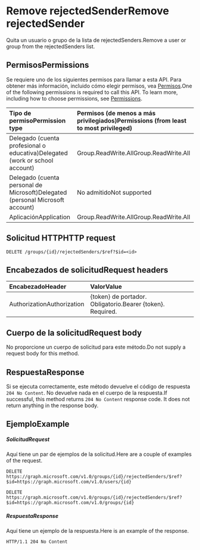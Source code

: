 # <a name="remove-rejectedsender"></a><span data-ttu-id="19009-101">Remove rejectedSender</span><span class="sxs-lookup"><span data-stu-id="19009-101">Remove rejectedSender</span></span>

<span data-ttu-id="19009-102">Quita un usuario o grupo de la lista de rejectedSenders.</span><span class="sxs-lookup"><span data-stu-id="19009-102">Remove a user or group from the rejectedSenders list.</span></span>

## <a name="permissions"></a><span data-ttu-id="19009-103">Permisos</span><span class="sxs-lookup"><span data-stu-id="19009-103">Permissions</span></span>

<span data-ttu-id="19009-p101">Se requiere uno de los siguientes permisos para llamar a esta API. Para obtener más información, incluido cómo elegir permisos, vea [Permisos](../../../concepts/permissions_reference.md).</span><span class="sxs-lookup"><span data-stu-id="19009-p101">One of the following permissions is required to call this API. To learn more, including how to choose permissions, see [Permissions](../../../concepts/permissions_reference.md).</span></span>

| <span data-ttu-id="19009-106">Tipo de permiso</span><span class="sxs-lookup"><span data-stu-id="19009-106">Permission type</span></span>                        | <span data-ttu-id="19009-107">Permisos (de menos a más privilegiados)</span><span class="sxs-lookup"><span data-stu-id="19009-107">Permissions (from least to most privileged)</span></span>  |
|:---------------------------------------|:-------------------------------------------- |
| <span data-ttu-id="19009-108">Delegado (cuenta profesional o educativa)</span><span class="sxs-lookup"><span data-stu-id="19009-108">Delegated (work or school account)</span></span>     | <span data-ttu-id="19009-109">Group.ReadWrite.All</span><span class="sxs-lookup"><span data-stu-id="19009-109">Group.ReadWrite.All</span></span>    
| <span data-ttu-id="19009-110">Delegado (cuenta personal de Microsoft)</span><span class="sxs-lookup"><span data-stu-id="19009-110">Delegated (personal Microsoft account)</span></span> | <span data-ttu-id="19009-111">No admitido</span><span class="sxs-lookup"><span data-stu-id="19009-111">Not supported</span></span>
| <span data-ttu-id="19009-112">Aplicación</span><span class="sxs-lookup"><span data-stu-id="19009-112">Application</span></span>                            | <span data-ttu-id="19009-113">Group.ReadWrite.All</span><span class="sxs-lookup"><span data-stu-id="19009-113">Group.ReadWrite.All</span></span>

## <a name="http-request"></a><span data-ttu-id="19009-114">Solicitud HTTP</span><span class="sxs-lookup"><span data-stu-id="19009-114">HTTP request</span></span>
<!-- { "blockType": "ignored" } -->
```http
DELETE /groups/{id}/rejectedSenders/$ref?$id=<id>
```

## <a name="request-headers"></a><span data-ttu-id="19009-115">Encabezados de solicitud</span><span class="sxs-lookup"><span data-stu-id="19009-115">Request headers</span></span>

| <span data-ttu-id="19009-116">Encabezado</span><span class="sxs-lookup"><span data-stu-id="19009-116">Header</span></span>         | <span data-ttu-id="19009-117">Valor</span><span class="sxs-lookup"><span data-stu-id="19009-117">Value</span></span>                      |
|:---------------|:---------------------------|
| <span data-ttu-id="19009-118">Authorization</span><span class="sxs-lookup"><span data-stu-id="19009-118">Authorization</span></span>  | <span data-ttu-id="19009-p102">{token} de portador. Obligatorio.</span><span class="sxs-lookup"><span data-stu-id="19009-p102">Bearer {token}. Required.</span></span> 

## <a name="request-body"></a><span data-ttu-id="19009-121">Cuerpo de la solicitud</span><span class="sxs-lookup"><span data-stu-id="19009-121">Request body</span></span>

<span data-ttu-id="19009-122">No proporcione un cuerpo de solicitud para este método.</span><span class="sxs-lookup"><span data-stu-id="19009-122">Do not supply a request body for this method.</span></span>

## <a name="response"></a><span data-ttu-id="19009-123">Respuesta</span><span class="sxs-lookup"><span data-stu-id="19009-123">Response</span></span>

<span data-ttu-id="19009-p103">Si se ejecuta correctamente, este método devuelve el código de respuesta `204 No Content`. No devuelve nada en el cuerpo de la respuesta.</span><span class="sxs-lookup"><span data-stu-id="19009-p103">If successful, this method returns `204 No Content` response code. It does not return anything in the response body.</span></span>

## <a name="example"></a><span data-ttu-id="19009-126">Ejemplo</span><span class="sxs-lookup"><span data-stu-id="19009-126">Example</span></span>

##### <a name="request"></a><span data-ttu-id="19009-127">Solicitud</span><span class="sxs-lookup"><span data-stu-id="19009-127">Request</span></span>

<span data-ttu-id="19009-128">Aquí tiene un par de ejemplos de la solicitud.</span><span class="sxs-lookup"><span data-stu-id="19009-128">Here are a couple of examples of the request.</span></span>
<!-- {
  "blockType": "request",
  "name": "create_directoryobject_from_group"
}-->
```http
DELETE https://graph.microsoft.com/v1.0/groups/{id}/rejectedSenders/$ref?$id=https://graph.microsoft.com/v1.0/users/{id}

DELETE https://graph.microsoft.com/v1.0/groups/{id}/rejectedSenders/$ref?$id=https://graph.microsoft.com/v1.0/groups/{id}
```

##### <a name="response"></a><span data-ttu-id="19009-129">Respuesta</span><span class="sxs-lookup"><span data-stu-id="19009-129">Response</span></span>

<span data-ttu-id="19009-130">Aquí tiene un ejemplo de la respuesta.</span><span class="sxs-lookup"><span data-stu-id="19009-130">Here is an example of the response.</span></span> 
<!-- {
  "blockType": "response",
  "truncated": true
} -->
```http
HTTP/1.1 204 No Content
```

<!-- uuid: 8fcb5dbc-d5aa-4681-8e31-b001d5168d79
2015-10-25 14:57:30 UTC -->
<!-- {
  "type": "#page.annotation",
  "description": "Create rejectedSender",
  "keywords": "",
  "section": "documentation",
  "tocPath": ""
}-->